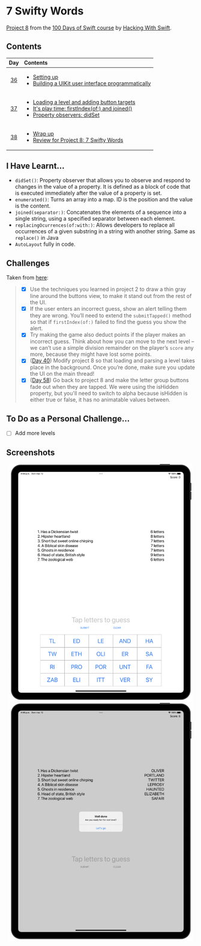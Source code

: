# 7 Swifty Words

[Project 8](https://www.hackingwithswift.com/read/8/overview) from the [100 Days of Swift course](https://www.hackingwithswift.com/100) by [Hacking With Swift](https://www.hackingwithswift.com/).

## Contents

|                      Day                      | Contents                                                                                                                                                                                                                                                                                   |
|:---------------------------------------------:|:-------------------------------------------------------------------------------------------------------------------------------------------------------------------------------------------------------------------------------------------------------------------------------------------|
| [36](https://www.hackingwithswift.com/100/36) | <ul><li>[Setting up](https://www.hackingwithswift.com/read/8/1/setting-up)</li><li>[Building a UIKit user interface programmatically](https://www.hackingwithswift.com/read/8/2)</li></ul>                                                                                                 |
| [37](https://www.hackingwithswift.com/100/37) | <ul><li>[Loading a level and adding button targets](https://www.hackingwithswift.com/read/8/3)</li><li>[It's play time: firstIndex(of:) and joined()](https://www.hackingwithswift.com/read/8/4)</li><li>[Property observers: didSet](https://www.hackingwithswift.com/read/8/5)</li></ul> | 
| [38](https://www.hackingwithswift.com/100/38) | <ul><li>[Wrap up](https://www.hackingwithswift.com/read/8/6/wrap-up)</li><li>[Review for Project 8: 7 Swifty Words](https://www.hackingwithswift.com/review/hws/project-8-7-swifty-words)</li></ul>                                                                                        |

## I Have Learnt...

- `didSet()`: Property observer that allows you to observe and respond to changes in the value of a property. It is defined as a block of code that is executed immediately after the value of a property is set.
- `enumerated()`: Turns an array into a map. ID is the position and the value is the content.
- `joined(separator:)`: Concatenates the elements of a sequence into a single string, using a specified separator between each element. 
- `replacingOcurrences(of:with:)`: Allows developers to replace all occurrences of a given substring in a string with another string. Same as `replace()` in Java
- `AutoLayout` fully in code.

## Challenges

Taken from [here](https://www.hackingwithswift.com/read/8/6/wrap-up):

>- [x] Use the techniques you learned in project 2 to draw a thin gray line around the buttons view, to make it stand out from the rest of the UI.
>- [x] If the user enters an incorrect guess, show an alert telling them they are wrong. You’ll need to extend the `submitTapped()` method so that if `firstIndex(of:)` failed to find the guess you show the alert.
>- [x] Try making the game also deduct points if the player makes an incorrect guess. Think about how you can move to the next level – we can’t use a simple division remainder on the player’s `score` any more, because they might have lost some points.
>- [x] ([Day 40](https://www.hackingwithswift.com/read/9/6)) Modify project 8 so that loading and parsing a level takes place in the background. Once you’re done, make sure you update the UI on the main thread!
>- [x] ([Day 58](https://www.hackingwithswift.com/read/15/5/wrap-up)) Go back to project 8 and make the letter group buttons fade out when they are tapped. We were using the isHidden property, but you'll need to switch to alpha because isHidden is either true or false, it has no animatable values between.

## To Do as a Personal Challenge...

- [ ] Add more levels

## Screenshots

<div align="center">
  <img src="./Screenshots/1.png" alt="Level 1" width="490">
  <img src="./Screenshots/2.png" alt="Level completed" width="490">
</div>
